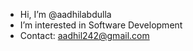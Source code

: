 - Hi, I’m @aadhilabdulla
- I’m interested in Software Development
- Contact: aadhil242@gmail.com

<!---
aadhilabdulla/aadhilabdulla is a ✨ special ✨ repository because its `README.md` (this file) appears on your GitHub profile.
You can click the Preview link to take a look at your changes.
--->
